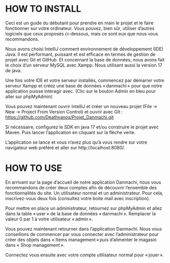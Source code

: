 # HOW TO INSTALL 

Ceci est un guide du débutant pour prendre en main le projet et le faire fonctionner sur votre ordinateur. Vous pouvez, bien sûr, utiliser d’autres logiciels que ceux proposés ci-dessous, mais ce sont eux que nous vous recommandons. 

Nous avons choisi IntelliJ comment environnement de développement (IDE) Java. Il est performant, puissant et est efficace en termes de gestion de projet avec Git et GitHub. Et concernant la base de données, nous avons fait le choix d’un serveur MySQL avec Xampp. Nous utilisant aussi la version 17 de java. 

Une fois votre IDE et votre serveur installés, commencez par démarrer votre serveur Xampp et créez une base de données « danmachi » pour que notre application puisse interagir avec. (Clic sur le bouton Admin en bleu pour aller sur phpMyAdmin) 

Vous pouvez maintenant ouvrir IntelliJ et créer un nouveau projet (File -> New -> Project From Version Control) et ouvrir avec Git : https://github.com/Deathvanos/Projet_Danmachi.git 

Si nécessaire, configurez le SDK en java 17 et/ou construire le projet avec Maven. Puis lancer l’application en cliquant sur la flèche verte. 
 
L’application se lance et vous n’avez plus qu’à vous rendre sur votre navigateur web préféré et aller sur http://localhost:8080/. 



# HOW TO USE

En arrivant sur la page d’accueil de notre application Danmachi, nous vous recommandons de créer deux comptes afin de découvrir l’ensemble des fonctionnalités du site. Un utilisateur normal et un administrateur. Pour cela, inscrivez-vous deux fois (consultez votre boite mail avec inscription). 

Pour mettre en place un administrateur, retournez sur phpMyAdmin et allez dans la table « user » de la base de données « danmachi ». Remplacer la valeur 0 par 1 à votre utilisateur « admin ». 
 
Vous pouvez maintenant retourner dans l’application Danmachi. Nous vous conseillons de commencer par vous connecter avec l’administrateur pour créer des objets dans « Items management » puis d’alimenter le magasin dans « Shop management ».  

Connectez vous ensuite avec votre compte utilisateur normal pour « jouer ». 
